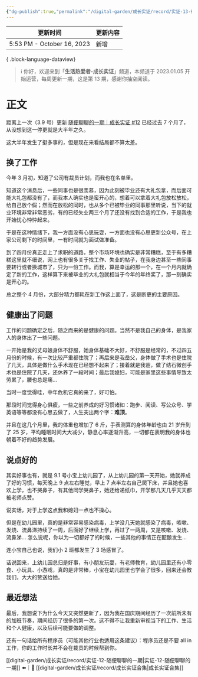 ```yaml
---
{"dg-publish":true,"permalink":"/digital-garden/成长实证/record/实证-13-很久没有更新了/","noteIcon":"1"}
---
```



| 更新时间                       | 更新内容 |
| -------------------------- | ---- |
| 5:53 PM - October 16, 2023 | 新增   |

{ .block-language-dataview}

> ℹ️ 你好，欢迎来到「**生活热爱者-成长实证**」频道，本频道于 2023.01.05 开始运营，每周更新一期，这是第 13 期，感谢你抽空阅读。

# 正文

距离上一次（3.9 号）更新 [随便聊聊的一期｜成长实证 #12](https://mp.weixin.qq.com/s/5__g-rv7RD4EJi-1L8unjA) 已经过去 7 个月了，从没想到这一停更就是大半年之久。

这大半年发生了挺多事的，但是现在来看结局都不算太差。

## 换了工作

今年 3 月初，知道了公司有裁员计划，而我也在名单里。 

知道这个消息后，一些同事也是很羡慕，因为此刻被毕业还有大礼包拿，而后面可能大礼包都没有了，而我本人确实也是蛮开心的，想着可以拿着大礼包放松放松，给自己放个假；然而在放松的同时，也从多个已被毕业的同事那里听说，当下的就业环境非常非常恶劣，有的已经失业两三个月了还没有找到合适的工作，于是我也开始忧心忡忡起来。

于是在这种情绪下，我一方面没有心思玩耍，一方面也没有心思更新公众号，在上家公司剩下的时间里，一有时间就为面试做准备。

到了四月份真正走上了求职的道路，整个市场环境也确实是非常糟糕，至于有多糟糕这里就不细说，网上也有很多关于找工作、失业的帖子，在我身边甚至一些同事要转行或者换城市了，只为一份工作。而我，算是幸运的那一个，在一个月内就确定了新的工作，这样算下来被毕业的大礼包就相当于今年的年终奖了，那一刻确实是开心的。

总之整个 4 月份，大部分精力都耗在新工作这上面了，这是断更的主要原因。

## 健康出了问题

工作的问题确定之后，随之而来的是健康的问题。当然不是我自己的身体，是我家人的身体出了一些问题。

一开始是我的丈母娘身体不舒服，她身体基础不大好，不舒服是经常的，不过四五月份的时候，有一次比较严重都住院了；再后来是我岳父，身体做了手术也是住院了几天，具体是做什么手术现在已经想不起来了；接着就是我爸，做了结石微创手术也是住院了几天，还休养了一段时间；最后我媳妇，可能是家里这些事情导致太劳累了，腰也总是痛…

当时一度觉得哇，中年危机它真的来了，好可怕。

那段时间觉得身心俱疲，一些之前养成的好习惯诸如：跑步、阅读、写公众号、学英语等等都没有心思去做了，人生突出两个字：**难顶**。

并且在这几个月里，我的体重也增加了 6 斤，手表测算的身体年龄也由 21 岁升到了 25 岁，平均睡眠时间大大减少，静息心率逐渐升高，一切都在表明我的身体也朝着不好的趋势发展。

## 说点好的

其实好事也有，就是 9.1 号小宝上幼儿园了，从上幼儿园的第一天开始，她就养成了好的习惯，每天晚上 9 点左右睡觉，早上 7 点半左右自己爬下床，并且她也喜欢上学，也不哭鼻子，有其他同学哭鼻子，她还给递纸巾，开学那几天几乎天天都被老师点赞。

说实话，对于上学这点我和媳妇一点也不操心。

但是在幼儿园里，真的是非常容易感染病毒，上学没几天她就感染了病毒，咳嗽、发烧、流鼻涕持续了一周，后面好了继续上学，再过了一两周，又是咳嗽、发烧、流鼻涕… 怎么说呢，你以为一切都好了的时候，一些其他的事情正在酝酿发生…

连小宝自己也说，我们小 2 班都发生了 3 场感冒了。

话说回来，上幼儿园总归是好事，有小朋友玩耍，有老师教育，幼儿园里还有小零食、小玩具、小游戏，真的是非常棒，小宝在幼儿园里也学会了很多，回来还会教我们，大大的赞送给她。

## 最近想法

最后，我想说下为什么今天又突然更新了，因为我在国庆期间经历了一次前所未有的加班节奏，期间经历了很多的第一次。这不得不让我重新审视当下的工作、生活和个人健康，以及后续可能要做的调整。

还有一句话给所有程序员（可能其他行业也适用这条建议）：程序员还是不要 all in 工作，你的工作时长并不会在裁员的时候帮到你。

[[digital-garden/成长实证/record/实证-12-随便聊聊的一期\|实证-12-随便聊聊的一期]] ⬅️｜📑 [[digital-garden/成长实证/record/成长实证合集\|成长实证合集]]
